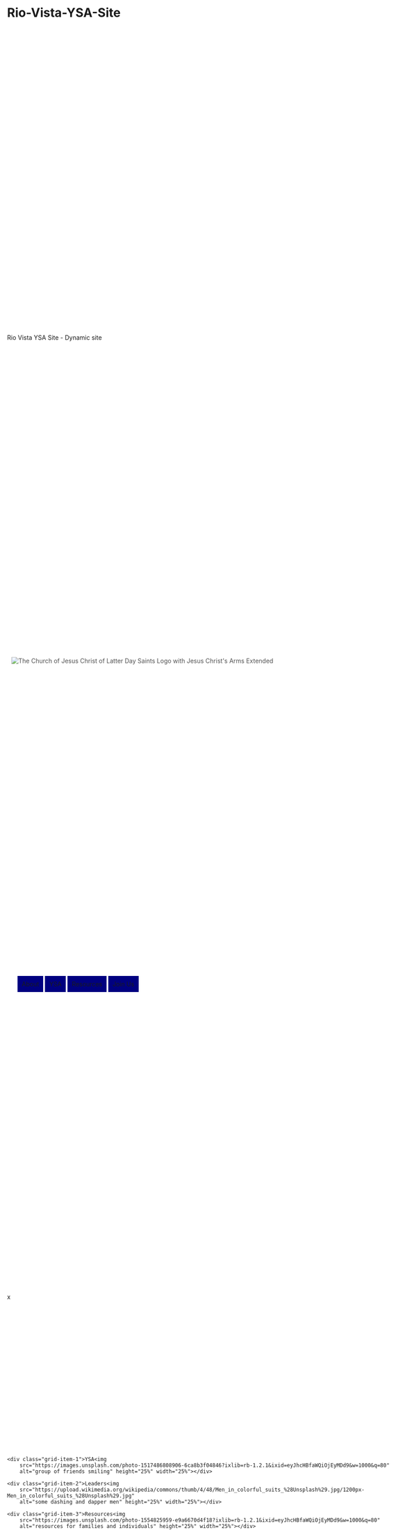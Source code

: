 # Rio-Vista-YSA-Site
Rio Vista YSA Site - Dynamic site

<!DOCTYPE html>
<html lang="en">

<head>
  <meta charset="UTF-8">
  <meta name="viewport" content="width=device-width, initial-scale=1.0">
  <title>Rio Vista YSA</title>


  <style>
    li {
      background-color: navy;
      display: inline;
      padding: 10px;
      list-style-type: empty;
    }

    .grid-container {
      display: grid;
    }

    html {
      font-family: sans-serif;
      background-color: white;
    }

    body {
      display: grid;
      width: 100%;
      max-width: 1200px;
      margin: 0 auto;
      background-color: white;
    }

    img {
      margin: 0 auto;
      max-width: 100%;
      padding: 10px;
      opacity: 0.75;
    }

    img:hover {
      opacity: 1.0;
    }
  </style>


</head>

<body>

  <!--To Do: Welcome Message + 2 Q's Pop-Up-->

  <img
    src="https://www.sltrib.com/resizer/A8ZqxBzReNruFLgHBkD38jnNWEQ=/1200x630/filters:quality(85)/arc-anglerfish-arc2-prod-sltrib.s3.amazonaws.com/public/IQ5L5APXVNGKTP6LUKVDPWGXWM.jpg"
    alt="The Church of Jesus Christ of Latter Day Saints Logo with Jesus Christ's Arms Extended">

  <ul>
    <li>About</li>
    <li>YSA</li>
    <li>Resources</li>
    <li>Join Us</li>
  </ul>

  <div class="grid-container">x

    <div class="grid-item-1">YSA<img
        src="https://images.unsplash.com/photo-1517486808906-6ca8b3f04846?ixlib=rb-1.2.1&ixid=eyJhcHBfaWQiOjEyMDd9&w=1000&q=80"
        alt="group of friends smiling" height="25%" width="25%"></div>

    <div class="grid-item-2">Leaders<img
        src="https://upload.wikimedia.org/wikipedia/commons/thumb/4/48/Men_in_colorful_suits_%28Unsplash%29.jpg/1200px-Men_in_colorful_suits_%28Unsplash%29.jpg"
        alt="some dashing and dapper men" height="25%" width="25%"></div>

    <div class="grid-item-3">Resources<img
        src="https://images.unsplash.com/photo-1554825959-e9a6670d4f18?ixlib=rb-1.2.1&ixid=eyJhcHBfaWQiOjEyMDd9&w=1000&q=80"
        alt="resources for families and individuals" height="25%" width="25%"></div>

  </div>
  <!--
  <script>
    var person = prompt("Please enter your name", "Pepito Juarez");

    if (person == null || person == "") {
      txt = "User cancelled the prompt.";
    } else {
      txt = "Hello " + person + "! Enjoy your visit to our site.";
    }
  </script>
-->
</body>

</html>
